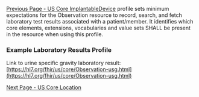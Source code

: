 [Previous Page - US Core ImplantableDevice](USCoreImplantableDevice.html)
 profile sets minimum expectations for the Observation resource to record, search, and fetch laboratory test results associated with a patient/member. It identifies which core elements, extensions, vocabularies and value sets SHALL be present in the resource when using this profile.

### Example Laboratory Results Profile

Link to urine specific gravity laboratory result: [https://hl7.org/fhir/us/core/Observation-usg.html](https://hl7.org/fhir/us/core/Observation-usg.html)


[Next Page - US Core Location](USCoreLocation.html)
